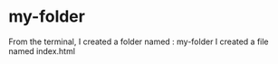 # my-folder
From the terminal, 
I created a folder named : my-folder
I created a file named index.html
